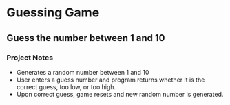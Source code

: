 # Guessing Game

## Guess the number between 1 and 10

### Project Notes

* Generates a random number between 1 and 10
* User enters a guess number and program returns whether it is the correct guess, too low, or too high.  
* Upon correct guess, game resets and new random number is generated.


